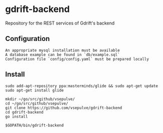 # gdrift-backend
Repository for the REST services of Gdrift's backend

Configuration
-------------------
```
An appropriate mysql installation must be available
A database example can be found in `db/example.sql`
Configuration file `config/config.yaml` must be prepared locally
```

Install
-------------------
```
sudo add-apt-repository ppa:masterminds/glide && sudo apt-get update
sudo apt-get install glide

mkdir ~/go/src/github/vsepulve/
cd ~/go/src/github/vsepulve/
git clone https://github.com/vsepulve/gdrift-backend
cd gdrift-backend
go install

$GOPATH/bin/gdrift-backend
```
